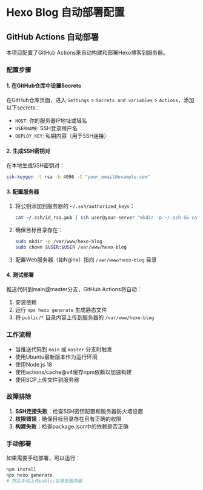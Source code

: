 # Hexo Blog 自动部署配置

## GitHub Actions 自动部署

本项目配置了GitHub Actions来自动构建和部署Hexo博客到服务器。

### 配置步骤

#### 1. 在GitHub仓库中设置Secrets

在GitHub仓库页面，进入 `Settings` > `Secrets and variables` > `Actions`，添加以下secrets：

- `HOST`: 你的服务器IP地址或域名
- `USERNAME`: SSH登录用户名
- `DEPLOY_KEY`: 私钥内容（用于SSH连接）

#### 2. 生成SSH密钥对

在本地生成SSH密钥对：

```bash
ssh-keygen -t rsa -b 4096 -C "your_email@example.com"
```

#### 3. 配置服务器

1. 将公钥添加到服务器的 `~/.ssh/authorized_keys`：
   ```bash
   cat ~/.ssh/id_rsa.pub | ssh user@your-server "mkdir -p ~/.ssh && cat >> ~/.ssh/authorized_keys"
   ```

2. 确保目标目录存在：
   ```bash
   sudo mkdir -p /var/www/hexo-blog
   sudo chown $USER:$USER /var/www/hexo-blog
   ```

3. 配置Web服务器（如Nginx）指向 `/var/www/hexo-blog` 目录

#### 4. 测试部署

推送代码到main或master分支，GitHub Actions将自动：

1. 安装依赖
2. 运行 `npx hexo generate` 生成静态文件
3. 将 `public/*` 目录内容上传到服务器的 `/var/www/hexo-blog`

### 工作流程

- 当推送代码到 `main` 或 `master` 分支时触发
- 使用Ubuntu最新版本作为运行环境
- 使用Node.js 18
- 使用actions/cache@v4缓存npm依赖以加速构建
- 使用SCP上传文件到服务器

### 故障排除

1. **SSH连接失败**：检查SSH密钥配置和服务器防火墙设置
2. **权限错误**：确保目标目录存在且有正确的权限
3. **构建失败**：检查package.json中的依赖是否正确

### 手动部署

如果需要手动部署，可以运行：

```bash
npm install
npx hexo generate
# 然后手动上传public目录到服务器
``` 